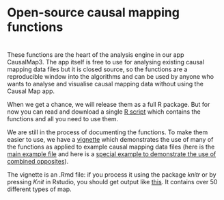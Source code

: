 # Open-source causal mapping functions

# 

These functions are the heart of the analysis engine in our app CausalMap3. The app itself is free to use for analysing existing causal mapping data files but it is closed source, so the functions are a reproducible window into the algorithms and can be used by anyone who wants to analyse and visualise causal mapping data without using the Causal Map app.

When we get a chance, we will release them as a full R package.  But for now you can read and download a single [R script](https://www.dropbox.com/scl/fi/mtlaf5rmmdrgp3bxbrydz/cm3functions.R?rlkey=7hli0uaookisr9seahpzczynk&dl=0) which contains the functions and all you need to use them.

We are still in the process of documenting the functions. To make them easier to use, we have a  [vignette](https://www.dropbox.com/scl/fi/l6d3pamox47it9xphqmyr/examples.rmd?rlkey=o5v19ra7xirh91kb8uc38uvbh&dl=0) which demonstrates the use of many of the functions as applied to example causal mapping data files (here is the [main example file](https://www.dropbox.com/scl/fi/ulrtbj9fmgu1ltdamsvhy/example-file.xlsx?rlkey=pczexdevcxgz4if2muqwr0dng&dl=0) and here is a [special example to demonstrate the use of combined opposites](https://www.dropbox.com/scl/fi/t9fnja78jo2zb650fesqs/opposites-example.xlsx?rlkey=t9cd4afr77te3bs98hnv6rm5v&dl=0)).

The vignette is an .Rmd file: if you process it using the package *knitr* or by pressing *Knit* in Rstudio, you should get output like [this](https://www.pogol.net/Public/examples.html). It contains over 50 different types of map.